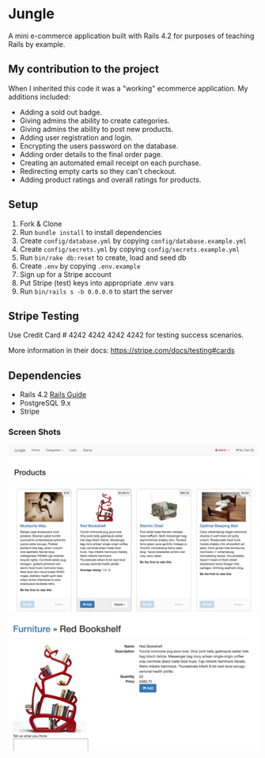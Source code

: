 # Jungle

A mini e-commerce application built with Rails 4.2 for purposes of teaching Rails by example.

## My contribution to the project

When I inherited this code it was a "working" ecommerce application. My additions included:

* Adding a sold out badge.
* Giving admins the ability to create categories.
* Giving admins the ability to post new products.
* Adding user registration and login.
* Encrypting the users password on the database.
* Adding order details to the final order page.
* Creating an automated email receipt on each purchase.
* Redirecting empty carts so they can't checkout.
* Adding product ratings and overall ratings for products.


## Setup

1. Fork & Clone
2. Run `bundle install` to install dependencies
3. Create `config/database.yml` by copying `config/database.example.yml`
4. Create `config/secrets.yml` by copying `config/secrets.example.yml`
5. Run `bin/rake db:reset` to create, load and seed db
6. Create `.env` by copying `.env.example`
7. Sign up for a Stripe account
8. Put Stripe (test) keys into appropriate .env vars
9. Run `bin/rails s -b 0.0.0.0` to start the server

## Stripe Testing

Use Credit Card # 4242 4242 4242 4242 for testing success scenarios.

More information in their docs: <https://stripe.com/docs/testing#cards>

## Dependencies

* Rails 4.2 [Rails Guide](http://guides.rubyonrails.org/v4.2/)
* PostgreSQL 9.x
* Stripe

### Screen Shots

!["Homepage View"](https://github.com/cbot83/jungle-rails/blob/master/docs/Screen%20Shot%202018-04-28%20at%209.45.18%20AM.png)
!["Product View"](https://github.com/cbot83/jungle-rails/blob/master/docs/Screen%20Shot%202018-04-28%20at%209.45.52%20AM.png)